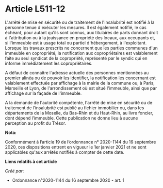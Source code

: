 # Article L511-12

L'arrêté de mise en sécurité ou de traitement de l'insalubrité est notifié à la personne tenue d'exécuter les mesures. Il est
également notifié, le cas échéant, pour autant qu'ils sont connus, aux titulaires de parts donnant droit à l'attribution ou à
la jouissance en propriété des locaux, aux occupants et, si l'immeuble est à usage total ou partiel d'hébergement, à
l'exploitant. Lorsque les travaux prescrits ne concernent que les parties communes d'un immeuble en copropriété, la
notification aux copropriétaires est valablement faite au seul syndicat de la copropriété, représenté par le syndic qui en
informe immédiatement les copropriétaires.

A défaut de connaître l'adresse actuelle des personnes mentionnées au premier alinéa ou de pouvoir les identifier, la
notification les concernant est valablement effectuée par affichage à la mairie de la commune ou, à Paris, Marseille et Lyon,
de l'arrondissement où est situé l'immeuble, ainsi que par affichage sur la façade de l'immeuble.

A la demande de l'autorité compétente, l'arrêté de mise en sécurité ou de traitement de l'insalubrité est publié au fichier
immobilier ou, dans les départements de la Moselle, du Bas-Rhin et du Haut-Rhin, au livre foncier, dont dépend l'immeuble.
Cette publication ne donne lieu à aucune perception au profit du Trésor.

**Nota:**

Conformément à l’article 19 de l’ordonnance n° 2020-1144 du 16 septembre 2020, ces dispositions entrent en vigueur le 1er
janvier 2021 et ne sont applicables qu'aux arrêtés notifiés à compter de cette date.

**Liens relatifs à cet article**

_Créé par_:

  - Ordonnance n°2020-1144 du 16 septembre 2020 - art. 1
